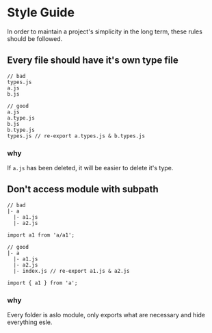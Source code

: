 # Style Guide

In order to maintain a project's simplicity  in the long term, these rules should be followed.


## Every file should have it's own type file

```
// bad
types.js
a.js
b.js

// good
a.js
a.type.js
b.js
b.type.js
types.js // re-export a.types.js & b.types.js
```

### why

If `a.js` has been deleted, it will be easier to delete it's type.



## Don't access module with subpath

```
// bad
|- a
  |- a1.js
  |- a2.js

import a1 from 'a/a1';

// good
|- a
  |- a1.js
  |- a2.js
  |- index.js // re-export a1.js & a2.js

import { a1 } from 'a';
```

### why

Every folder is aslo module, only exports what are necessary and hide everything esle.
